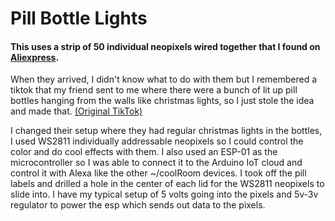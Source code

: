 # Pill Bottle Lights
#### This uses a strip of 50 individual neopixels wired together that I found on [Aliexpress](https://www.aliexpress.com/item/2251832843155630.html?spm=a2g0o.order_list.0.0.79a11802pMhqkL).
When they arrived, I didn't know what to do with them but
I remembered a tiktok that my friend sent to me where there were a bunch of lit up pill bottles hanging from the walls like christmas lights, so I just stole the idea and made that. [(Original TikTok)](https://www.tiktok.com/@kylierae7116/video/7075654022283218218?is_from_webapp=v1&item_id=7075654022283218218&lang=en)

  I changed their setup where they had regular christmas lights in the bottles, I used WS2811 individually addressable neopixels so I could control the color and do cool effects with them. I also used an ESP-01 as the microcontroller so I was able to connect it to the Arduino IoT cloud and control it with Alexa like the other ~/coolRoom devices.
I took off the pill labels and drilled a hole in the center of each lid for the WS2811 neopixels to slide into. I have my typical setup of 5 volts going into the pixels and 5v-3v regulator to power the esp which sends out data to the pixels.
